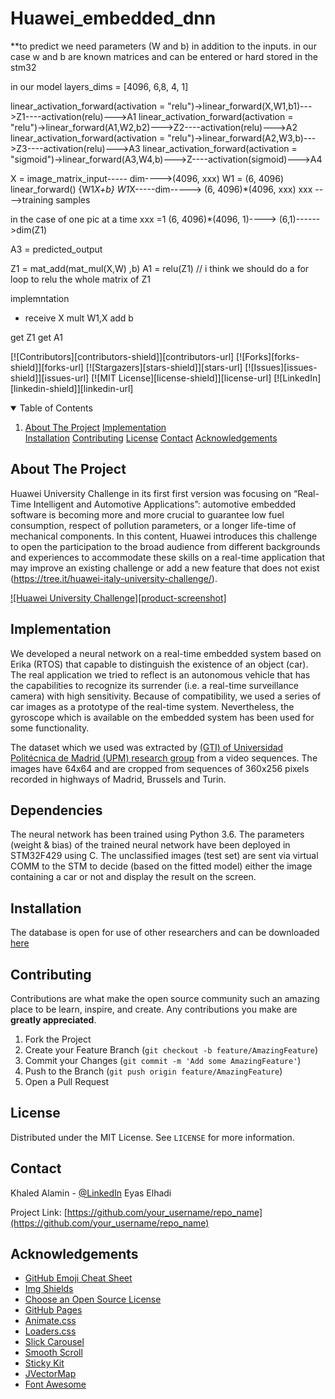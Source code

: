 <!--
*** Thanks for checking out the Best-README-Template. If you have a suggestion
*** that would make this better, please fork the repo and create a pull request
*** or simply open an issue with the tag "enhancement".
*** Thanks again! Now go create something AMAZING! :D
-->

# Huawei_embedded_dnn

**to predict we need parameters (W and b) in addition to the inputs.
in our case w and b are known matrices and can be entered or hard stored in the stm32

in our model layers_dims = [4096, 6,8, 4, 1]


linear_activation_forward(activation = "relu")->linear_forward(X,W1,b1)--->Z1----activation(relu)--->A1
linear_activation_forward(activation = "relu")->linear_forward(A1,W2,b2)--->Z2----activation(relu)--->A2
linear_activation_forward(activation = "relu")->linear_forward(A2,W3,b)--->Z3----activation(relu)--->A3
linear_activation_forward(activation = "sigmoid")->linear_forward(A3,W4,b)--->Z----activation(sigmoid)--->A4

X  = image_matrix_input----- dim---->(4096, xxx)
W1  = (6, 4096)
linear_forward()
{W1*X+b}
W1*X-----dim-----> (6, 4096)*(4096, xxx)
xxx ---->training samples

in the case of one pic at a time xxx =1
(6, 4096)*(4096, 1)----> (6,1)------>dim(Z1)


A3 = predicted_output

Z1 = mat_add(mat_mul(X,W) ,b)
A1 = relu(Z1) // i think we should do a for loop to relu the whole matrix of Z1


implemntation

- receive X 
mult W1,X 
add b

get Z1
get A1


<!-- PROJECT SHIELDS -->
<!--
*** I'm using markdown "reference style" links for readability.
*** Reference links are enclosed in brackets [ ] instead of parentheses ( ).
*** See the bottom of this document for the declaration of the reference variables
*** for contributors-url, forks-url, etc. This is an optional, concise syntax you may use.
*** https://www.markdownguide.org/basic-syntax/#reference-style-links
-->
[![Contributors][contributors-shield]][contributors-url]
[![Forks][forks-shield]][forks-url]
[![Stargazers][stars-shield]][stars-url]
[![Issues][issues-shield]][issues-url]
[![MIT License][license-shield]][license-url]
[![LinkedIn][linkedin-shield]][linkedin-url]



<!-- TABLE OF CONTENTS -->
<details open="open">
  <summary>Table of Contents</summary>
  <ol>
    <li>
      <a href="#about-the-project">About The Project</a>
      <a href="#Implementation">Implementation</a></li>
      <a href="#installation">Installation</a></li>
      <a href="#contributing">Contributing</a></li>
      <a href="#license">License</a></li>
      <a href="#contact">Contact</a></li>
    </li><a href="#acknowledgements">Acknowledgements</a></li>
  </ol>
</details>



<!-- ABOUT THE PROJECT -->
## About The Project

Huawei University Challenge in its first first version was focusing on “Real-Time Intelligent and Automotive Applications”: automotive embedded software is becoming more and more crucial to guarantee low fuel consumption, respect of pollution parameters, or a longer life-time of mechanical components. In this content, Huawei introduces this challenge to open the participation to the broad audience from different backgrounds and experiences to accommodate these skills on a real-time application that may improve an existing challenge or add a new feature that does not exist (https://tree.it/huawei-italy-university-challenge/).

[![Huawei University Challenge][product-screenshot]](C:/Users/kalee/Desktop/huawei.png)

## Implementation

We developed a neural network on a real-time embedded system based on Erika (RTOS) that capable to distinguish the existence of an object (car). The real application we tried to reflect is an autonomous vehicle that has the capabilities to recognize its surrender (i.e. a real-time surveillance camera) with high sensitivity. Because of compatibility, we used a series of car images as a prototype of the real-time system. Nevertheless, the gyroscope which is available on the embedded system has been used for some functionality.

The dataset which we used was extracted by [(GTI) of Universidad Politécnica de Madrid (UPM) research group](file:///C:/Users/kalee/Desktop/car_camera_front_view/Vehicle_database_OwnCollection.html) from a video sequences. The images have 64x64 and are cropped from sequences of 360x256 pixels recorded in highways of Madrid, Brussels and Turin.

## Dependencies 

The neural network has been trained using Python 3.6. The parameters (weight & bias) of the trained neural network have been deployed in STM32F429 using C. The unclassified images (test set) are sent via virtual COMM to the STM to decide (based on the fitted model) either the image containing a car or not and display the result on the screen.


## Installation

The database is open for use of other researchers and can be downloaded [here](http://www.gti.ssr.upm.es/~jal/download.html)

<!-- CONTRIBUTING -->
## Contributing

Contributions are what make the open source community such an amazing place to be learn, inspire, and create. Any contributions you make are **greatly appreciated**.

1. Fork the Project
2. Create your Feature Branch (`git checkout -b feature/AmazingFeature`)
3. Commit your Changes (`git commit -m 'Add some AmazingFeature'`)
4. Push to the Branch (`git push origin feature/AmazingFeature`)
5. Open a Pull Request



<!-- LICENSE -->
## License

Distributed under the MIT License. See `LICENSE` for more information.



<!-- CONTACT -->
## Contact


Khaled Alamin - [@LinkedIn](https://www.linkedin.com/in/khaled-alamin/)
Eyas Elhadi

Project Link: [https://github.com/your_username/repo_name](https://github.com/your_username/repo_name)



<!-- ACKNOWLEDGEMENTS -->
## Acknowledgements
* [GitHub Emoji Cheat Sheet](https://www.webpagefx.com/tools/emoji-cheat-sheet)
* [Img Shields](https://shields.io)
* [Choose an Open Source License](https://choosealicense.com)
* [GitHub Pages](https://pages.github.com)
* [Animate.css](https://daneden.github.io/animate.css)
* [Loaders.css](https://connoratherton.com/loaders)
* [Slick Carousel](https://kenwheeler.github.io/slick)
* [Smooth Scroll](https://github.com/cferdinandi/smooth-scroll)
* [Sticky Kit](http://leafo.net/sticky-kit)
* [JVectorMap](http://jvectormap.com)
* [Font Awesome](https://fontawesome.com)

